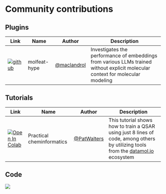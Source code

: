 # Community contributions
## Plugins
| **Link**                                                                                                                                             | **Name**      | **Author**                                   | **Description**                                                                                                                                        |
|------------------------------------------------------------------------------------------------------------------------------------------------------|---------------|----------------------------------------------|--------------------------------------------------------------------------------------------------------------------------------------------------------|
| [![github](https://img.shields.io/badge/GitHub-100000?style=for-the-badge&logo=github&logoColor=white)](https://github.com/maclandrol/molfeat-hype)  | molfeat-hype  | [@maclandrol](https://github.com/maclandrol) | Investigates the performance of embeddings from various LLMs trained without explicit molecular context for molecular modeling                         |

## Tutorials
| **Link**                                                                                                                                                                                                        | **Name**                  | **Author**                                   | **Description**                                                                                                                                          | 
|-----------------------------------------------------------------------------------------------------------------------------------------------------------------------------------------------------------------|---------------------------|----------------------------------------------|----------------------------------------------------------------------------------------------------------------------------------------------------------|
| [![Open In Colab](https://colab.research.google.com/assets/colab-badge.svg)](https://colab.research.google.com/github/PatWalters/practical_cheminformatics_tutorials/blob/main/ml_models/QSAR_in_8_lines.ipynb) | Practical cheminformatics | [@PatWalters](https://github.com/PatWalters) | This tutorial shows how to train a QSAR using just 8 lines of code, among others by utilizing tools from the [datamol.io](https://datamol.io/) ecosystem |

## Code
<a href="https://github.com/datamol-io/molfeat/graphs/contributors">
  <img src="https://contrib.rocks/image?repo=datamol-io/molfeat" />
</a>